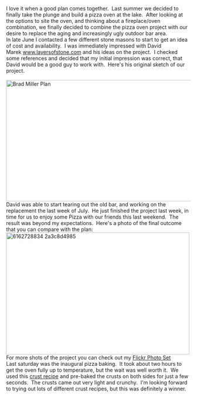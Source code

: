 <!--
.. title: Pizza Oven
.. date: 2011/09/20
.. slug: pizza-oven
.. tags: Cabin
.. link: 
.. description: 
-->


I love it when a good plan comes together. &nbsp;Last summer we decided to finally take the plunge and build a pizza oven at the lake. &nbsp;After looking at the options to site the oven, and thinking about a fireplace/oven combination, we finally decided to combine the pizza oven project with our desire to replace the aging and increasingly ugly outdoor bar area.<br />In late June I contacted a few different stone masons to start to get an idea of cost and availability. &nbsp;I was immediately impressed with David Marek&nbsp;<a href="http://draft.blogger.com/www.layersofstone.com">www.layersofstone.com</a> and his ideas on the project. &nbsp;I checked some references and decided that my initial impression was correct, that David would be a good guy to work with. &nbsp;Here's his original sketch of our project.<br /><br /><img alt="Brad Miller Plan" border="0" height="331" src="http://lh5.ggpht.com/-Akb0ivIiOQI/TnixuYBvTlI/AAAAAAAAAYw/NFDsPjnfh68/Brad%252520Miller%252520Plan.jpg?imgmax=800" style="float: left;" title="Brad Miller Plan.jpg" width="600" /><br /><br />David was able to start tearing out the old bar, and working on the replacement the last week of July. &nbsp;He just finished the project last week, in time for us to enjoy some Pizza with our friends this last weekend. &nbsp;The result was beyond my expectations. &nbsp;Here's a photo of the final outcome that you can compare with the plan:<br /><img alt="6162728834 2a3c8d4985" border="0" height="333" src="http://lh6.ggpht.com/-rxZ0eI9DcHo/TnixvImNP2I/AAAAAAAAAY0/7drzQ7ZYWPU/6162728834_2a3c8d4985.jpg?imgmax=800" style="float: left;" title="6162728834_2a3c8d4985.jpg" width="500" /><br /><br /><br /><br /><br /><br /><br /><br /><br /><br /><br /><br /><br /><br /><br />For more shots of the project you can check out my <a href="http://www.flickr.com/photos/bonelake/sets/72157627580626967/">Flickr Photo Set</a><br />Last saturday was the inaugural pizza baking. &nbsp;It took about two hours to get the oven fully up to temperature, but the wait was well worth it. &nbsp;We used this <a href="http://recipepad.appspot.com/showrecipe/aglyZWNpcGVwYWRyDgsSBlJlY2lwZRiRpA4M">crust recipe</a> and pre-baked the crusts on both sides for just a few seconds. &nbsp;The crusts came out very light and crunchy. &nbsp;I'm looking forward to trying out lots of different crust recipes, but this was definitely a winner.<br /><br /><br /><br /><div class="blogger-post-footer"><img width='1' height='1' src='https://blogger.googleusercontent.com/tracker/2759017781463016019-2405740608151021074?l=blog.bonelakesoftware.com' alt='' /></div>
